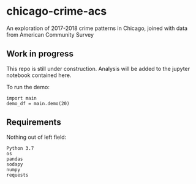 # chicago-crime-acs
An exploration of 2017-2018 crime patterns in Chicago, joined with data from American Community Survey

## Work in progress
This repo is still under construction. Analysis will be added to the jupyter notebook contained here.

To run the demo:
```
import main
demo_df = main.demo(20)
```

## Requirements
Nothing out of left field:
```
Python 3.7
os
pandas
sodapy
numpy
requests
```